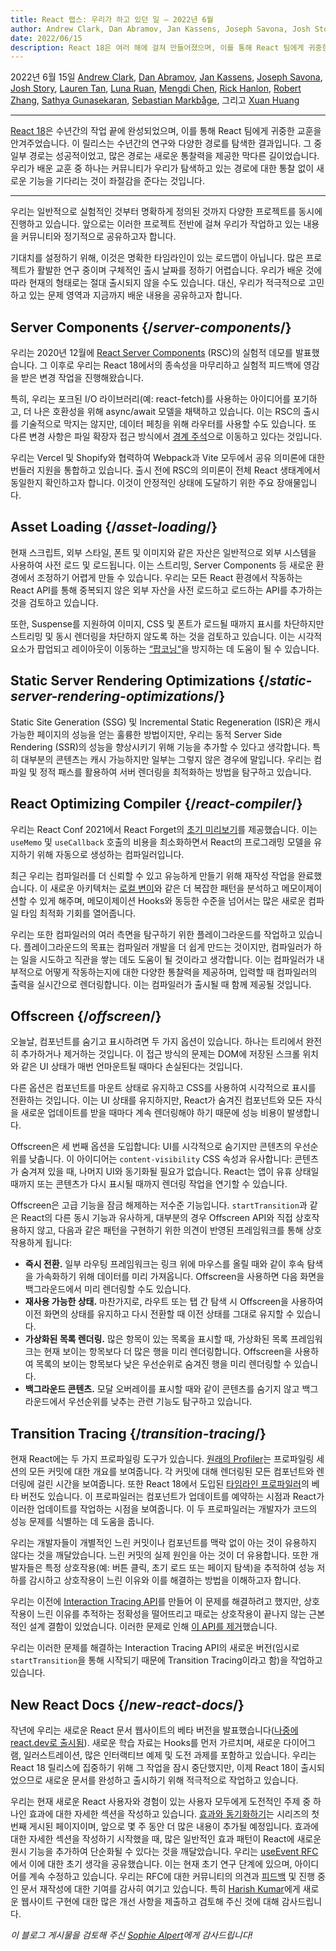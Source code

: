 ```yaml
---
title: React 랩스: 우리가 하고 있던 일 – 2022년 6월
author: Andrew Clark, Dan Abramov, Jan Kassens, Joseph Savona, Josh Story, Lauren Tan, Luna Ruan, Mengdi Chen, Rick Hanlon, Robert Zhang, Sathya Gunasekaran, Sebastian Markbage, and Xuan Huang
date: 2022/06/15
description: React 18은 여러 해에 걸쳐 만들어졌으며, 이를 통해 React 팀에게 귀중한 교훈을 안겨주었습니다. 이 릴리스는 수년간의 연구와 다양한 경로 탐색의 결과였습니다. 그 중 일부 경로는 성공적이었고, 더 많은 경로는 새로운 통찰력을 제공한 막다른 길이었습니다. 우리가 배운 교훈 중 하나는 커뮤니티가 우리가 탐색하고 있는 이러한 경로에 대한 통찰 없이 새로운 기능을 기다리는 것이 좌절감을 준다는 것입니다.
---
```


2022년 6월 15일 [Andrew Clark](https://twitter.com/acdlite), [Dan Abramov](https://twitter.com/dan_abramov), [Jan Kassens](https://twitter.com/kassens), [Joseph Savona](https://twitter.com/en_JS), [Josh Story](https://twitter.com/joshcstory), [Lauren Tan](https://twitter.com/potetotes), [Luna Ruan](https://twitter.com/lunaruan), [Mengdi Chen](https://twitter.com/mengdi_en), [Rick Hanlon](https://twitter.com/rickhanlonii), [Robert Zhang](https://twitter.com/jiaxuanzhang01), [Sathya Gunasekaran](https://twitter.com/_gsathya), [Sebastian Markbåge](https://twitter.com/sebmarkbage), 그리고 [Xuan Huang](https://twitter.com/Huxpro)

---

<Intro>

[React 18](/blog/2022/03/29/react-v18)은 수년간의 작업 끝에 완성되었으며, 이를 통해 React 팀에게 귀중한 교훈을 안겨주었습니다. 이 릴리스는 수년간의 연구와 다양한 경로를 탐색한 결과입니다. 그 중 일부 경로는 성공적이었고, 많은 경로는 새로운 통찰력을 제공한 막다른 길이었습니다. 우리가 배운 교훈 중 하나는 커뮤니티가 우리가 탐색하고 있는 경로에 대한 통찰 없이 새로운 기능을 기다리는 것이 좌절감을 준다는 것입니다.

</Intro>

---

우리는 일반적으로 실험적인 것부터 명확하게 정의된 것까지 다양한 프로젝트를 동시에 진행하고 있습니다. 앞으로는 이러한 프로젝트 전반에 걸쳐 우리가 작업하고 있는 내용을 커뮤니티와 정기적으로 공유하고자 합니다.

기대치를 설정하기 위해, 이것은 명확한 타임라인이 있는 로드맵이 아닙니다. 많은 프로젝트가 활발한 연구 중이며 구체적인 출시 날짜를 정하기 어렵습니다. 우리가 배운 것에 따라 현재의 형태로는 절대 출시되지 않을 수도 있습니다. 대신, 우리가 적극적으로 고민하고 있는 문제 영역과 지금까지 배운 내용을 공유하고자 합니다.

## Server Components {/*server-components*/}

우리는 2020년 12월에 [React Server Components](https://legacy.reactjs.org/blog/2020/12/21/data-fetching-with-react-server-components.html) (RSC)의 실험적 데모를 발표했습니다. 그 이후로 우리는 React 18에서의 종속성을 마무리하고 실험적 피드백에 영감을 받은 변경 작업을 진행해왔습니다.

특히, 우리는 포크된 I/O 라이브러리(예: react-fetch)를 사용하는 아이디어를 포기하고, 더 나은 호환성을 위해 async/await 모델을 채택하고 있습니다. 이는 RSC의 출시를 기술적으로 막지는 않지만, 데이터 페칭을 위해 라우터를 사용할 수도 있습니다. 또 다른 변경 사항은 파일 확장자 접근 방식에서 [경계 주석](https://github.com/reactjs/rfcs/pull/189#issuecomment-1116482278)으로 이동하고 있다는 것입니다.

우리는 Vercel 및 Shopify와 협력하여 Webpack과 Vite 모두에서 공유 의미론에 대한 번들러 지원을 통합하고 있습니다. 출시 전에 RSC의 의미론이 전체 React 생태계에서 동일한지 확인하고자 합니다. 이것이 안정적인 상태에 도달하기 위한 주요 장애물입니다.

## Asset Loading {/*asset-loading*/}

현재 스크립트, 외부 스타일, 폰트 및 이미지와 같은 자산은 일반적으로 외부 시스템을 사용하여 사전 로드 및 로드됩니다. 이는 스트리밍, Server Components 등 새로운 환경에서 조정하기 어렵게 만들 수 있습니다.
우리는 모든 React 환경에서 작동하는 React API를 통해 중복되지 않은 외부 자산을 사전 로드하고 로드하는 API를 추가하는 것을 검토하고 있습니다.

또한, Suspense를 지원하여 이미지, CSS 및 폰트가 로드될 때까지 표시를 차단하지만 스트리밍 및 동시 렌더링을 차단하지 않도록 하는 것을 검토하고 있습니다. 이는 시각적 요소가 팝업되고 레이아웃이 이동하는 [“팝코닝“](https://twitter.com/sebmarkbage/status/1516852731251724293)을 방지하는 데 도움이 될 수 있습니다.

## Static Server Rendering Optimizations {/*static-server-rendering-optimizations*/}

Static Site Generation (SSG) 및 Incremental Static Regeneration (ISR)은 캐시 가능한 페이지의 성능을 얻는 훌륭한 방법이지만, 우리는 동적 Server Side Rendering (SSR)의 성능을 향상시키기 위해 기능을 추가할 수 있다고 생각합니다. 특히 대부분의 콘텐츠는 캐시 가능하지만 일부는 그렇지 않은 경우에 말입니다. 우리는 컴파일 및 정적 패스를 활용하여 서버 렌더링을 최적화하는 방법을 탐구하고 있습니다.

## React Optimizing Compiler {/*react-compiler*/}

우리는 React Conf 2021에서 React Forget의 [초기 미리보기](https://www.youtube.com/watch?v=lGEMwh32soc)를 제공했습니다. 이는 `useMemo` 및 `useCallback` 호출의 비용을 최소화하면서 React의 프로그래밍 모델을 유지하기 위해 자동으로 생성하는 컴파일러입니다.

최근 우리는 컴파일러를 더 신뢰할 수 있고 유능하게 만들기 위해 재작성 작업을 완료했습니다. 이 새로운 아키텍처는 [로컬 변이](/learn/keeping-components-pure#local-mutation-your-components-little-secret)와 같은 더 복잡한 패턴을 분석하고 메모이제이션할 수 있게 해주며, 메모이제이션 Hooks와 동등한 수준을 넘어서는 많은 새로운 컴파일 타임 최적화 기회를 열어줍니다.

우리는 또한 컴파일러의 여러 측면을 탐구하기 위한 플레이그라운드를 작업하고 있습니다. 플레이그라운드의 목표는 컴파일러 개발을 더 쉽게 만드는 것이지만, 컴파일러가 하는 일을 시도하고 직관을 쌓는 데도 도움이 될 것이라고 생각합니다. 이는 컴파일러가 내부적으로 어떻게 작동하는지에 대한 다양한 통찰력을 제공하며, 입력할 때 컴파일러의 출력을 실시간으로 렌더링합니다. 이는 컴파일러가 출시될 때 함께 제공될 것입니다.

## Offscreen {/*offscreen*/}

오늘날, 컴포넌트를 숨기고 표시하려면 두 가지 옵션이 있습니다. 하나는 트리에서 완전히 추가하거나 제거하는 것입니다. 이 접근 방식의 문제는 DOM에 저장된 스크롤 위치와 같은 UI 상태가 매번 언마운트될 때마다 손실된다는 것입니다.

다른 옵션은 컴포넌트를 마운트 상태로 유지하고 CSS를 사용하여 시각적으로 표시를 전환하는 것입니다. 이는 UI 상태를 유지하지만, React가 숨겨진 컴포넌트와 모든 자식을 새로운 업데이트를 받을 때마다 계속 렌더링해야 하기 때문에 성능 비용이 발생합니다.

Offscreen은 세 번째 옵션을 도입합니다: UI를 시각적으로 숨기지만 콘텐츠의 우선순위를 낮춥니다. 이 아이디어는 `content-visibility` CSS 속성과 유사합니다: 콘텐츠가 숨겨져 있을 때, 나머지 UI와 동기화될 필요가 없습니다. React는 앱이 유휴 상태일 때까지 또는 콘텐츠가 다시 표시될 때까지 렌더링 작업을 연기할 수 있습니다.

Offscreen은 고급 기능을 잠금 해제하는 저수준 기능입니다. `startTransition`과 같은 React의 다른 동시 기능과 유사하게, 대부분의 경우 Offscreen API와 직접 상호작용하지 않고, 다음과 같은 패턴을 구현하기 위한 의견이 반영된 프레임워크를 통해 상호작용하게 됩니다:

* **즉시 전환.** 일부 라우팅 프레임워크는 링크 위에 마우스를 올릴 때와 같이 후속 탐색을 가속화하기 위해 데이터를 미리 가져옵니다. Offscreen을 사용하면 다음 화면을 백그라운드에서 미리 렌더링할 수도 있습니다.
* **재사용 가능한 상태.** 마찬가지로, 라우트 또는 탭 간 탐색 시 Offscreen을 사용하여 이전 화면의 상태를 유지하고 다시 전환할 때 이전 상태를 그대로 유지할 수 있습니다.
* **가상화된 목록 렌더링.** 많은 항목이 있는 목록을 표시할 때, 가상화된 목록 프레임워크는 현재 보이는 항목보다 더 많은 행을 미리 렌더링합니다. Offscreen을 사용하여 목록의 보이는 항목보다 낮은 우선순위로 숨겨진 행을 미리 렌더링할 수 있습니다.
* **백그라운드 콘텐츠.** 모달 오버레이를 표시할 때와 같이 콘텐츠를 숨기지 않고 백그라운드에서 우선순위를 낮추는 관련 기능도 탐구하고 있습니다.

## Transition Tracing {/*transition-tracing*/}

현재 React에는 두 가지 프로파일링 도구가 있습니다. [원래의 Profiler](https://legacy.reactjs.org/blog/2018/09/10/introducing-the-react-profiler.html)는 프로파일링 세션의 모든 커밋에 대한 개요를 보여줍니다. 각 커밋에 대해 렌더링된 모든 컴포넌트와 렌더링에 걸린 시간을 보여줍니다. 또한 React 18에서 도입된 [타임라인 프로파일러](https://github.com/reactwg/react-18/discussions/76)의 베타 버전도 있습니다. 이 프로파일러는 컴포넌트가 업데이트를 예약하는 시점과 React가 이러한 업데이트를 작업하는 시점을 보여줍니다. 이 두 프로파일러는 개발자가 코드의 성능 문제를 식별하는 데 도움을 줍니다.

우리는 개발자들이 개별적인 느린 커밋이나 컴포넌트를 맥락 없이 아는 것이 유용하지 않다는 것을 깨달았습니다. 느린 커밋의 실제 원인을 아는 것이 더 유용합니다. 또한 개발자들은 특정 상호작용(예: 버튼 클릭, 초기 로드 또는 페이지 탐색)을 추적하여 성능 저하를 감시하고 상호작용이 느린 이유와 이를 해결하는 방법을 이해하고자 합니다.

우리는 이전에 [Interaction Tracing API](https://gist.github.com/bvaughn/8de925562903afd2e7a12554adcdda16)를 만들어 이 문제를 해결하려고 했지만, 상호작용이 느린 이유를 추적하는 정확성을 떨어뜨리고 때로는 상호작용이 끝나지 않는 근본적인 설계 결함이 있었습니다. 이러한 문제로 인해 [이 API를 제거](https://github.com/facebook/react/pull/20037)했습니다.

우리는 이러한 문제를 해결하는 Interaction Tracing API의 새로운 버전(임시로 `startTransition`을 통해 시작되기 때문에 Transition Tracing이라고 함)을 작업하고 있습니다.

## New React Docs {/*new-react-docs*/}

작년에 우리는 새로운 React 문서 웹사이트의 베타 버전을 발표했습니다([나중에 react.dev로 출시됨](/blog/2023/03/16/introducing-react-dev)). 새로운 학습 자료는 Hooks를 먼저 가르치며, 새로운 다이어그램, 일러스트레이션, 많은 인터랙티브 예제 및 도전 과제를 포함하고 있습니다. 우리는 React 18 릴리스에 집중하기 위해 그 작업을 잠시 중단했지만, 이제 React 18이 출시되었으므로 새로운 문서를 완성하고 출시하기 위해 적극적으로 작업하고 있습니다.

우리는 현재 새로운 React 사용자와 경험이 있는 사용자 모두에게 도전적인 주제 중 하나인 효과에 대한 자세한 섹션을 작성하고 있습니다. [효과와 동기화하기](/learn/synchronizing-with-effects)는 시리즈의 첫 번째 게시된 페이지이며, 앞으로 몇 주 동안 더 많은 내용이 추가될 예정입니다. 효과에 대한 자세한 섹션을 작성하기 시작했을 때, 많은 일반적인 효과 패턴이 React에 새로운 원시 기능을 추가하여 단순화될 수 있다는 것을 깨달았습니다. 우리는 [useEvent RFC](https://github.com/reactjs/rfcs/pull/220)에서 이에 대한 초기 생각을 공유했습니다. 이는 현재 초기 연구 단계에 있으며, 아이디어를 계속 수정하고 있습니다. 우리는 RFC에 대한 커뮤니티의 의견과 [피드백](https://github.com/reactjs/react.dev/issues/3308) 및 진행 중인 문서 재작성에 대한 기여를 감사히 여기고 있습니다. 특히 [Harish Kumar](https://github.com/harish-sethuraman)에게 새로운 웹사이트 구현에 대한 많은 개선 사항을 제출하고 검토해 주신 것에 대해 감사드립니다.

*이 블로그 게시물을 검토해 주신 [Sophie Alpert](https://twitter.com/sophiebits)에게 감사드립니다!*